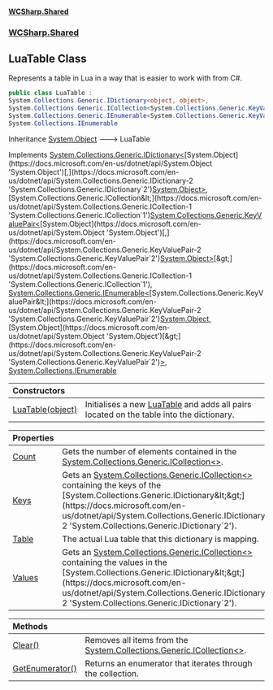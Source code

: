 #### [WCSharp.Shared](README.md 'README')
### [WCSharp.Shared](WCSharp.Shared.md 'WCSharp.Shared')

## LuaTable Class

Represents a table in Lua in a way that is easier to work with from C#.

```csharp
public class LuaTable :
System.Collections.Generic.IDictionary<object, object>,
System.Collections.Generic.ICollection<System.Collections.Generic.KeyValuePair<object, object>>,
System.Collections.Generic.IEnumerable<System.Collections.Generic.KeyValuePair<object, object>>,
System.Collections.IEnumerable
```

Inheritance [System.Object](https://docs.microsoft.com/en-us/dotnet/api/System.Object 'System.Object') &#129106; LuaTable

Implements [System.Collections.Generic.IDictionary&lt;](https://docs.microsoft.com/en-us/dotnet/api/System.Collections.Generic.IDictionary-2 'System.Collections.Generic.IDictionary`2')[System.Object](https://docs.microsoft.com/en-us/dotnet/api/System.Object 'System.Object')[,](https://docs.microsoft.com/en-us/dotnet/api/System.Collections.Generic.IDictionary-2 'System.Collections.Generic.IDictionary`2')[System.Object](https://docs.microsoft.com/en-us/dotnet/api/System.Object 'System.Object')[&gt;](https://docs.microsoft.com/en-us/dotnet/api/System.Collections.Generic.IDictionary-2 'System.Collections.Generic.IDictionary`2'), [System.Collections.Generic.ICollection&lt;](https://docs.microsoft.com/en-us/dotnet/api/System.Collections.Generic.ICollection-1 'System.Collections.Generic.ICollection`1')[System.Collections.Generic.KeyValuePair&lt;](https://docs.microsoft.com/en-us/dotnet/api/System.Collections.Generic.KeyValuePair-2 'System.Collections.Generic.KeyValuePair`2')[System.Object](https://docs.microsoft.com/en-us/dotnet/api/System.Object 'System.Object')[,](https://docs.microsoft.com/en-us/dotnet/api/System.Collections.Generic.KeyValuePair-2 'System.Collections.Generic.KeyValuePair`2')[System.Object](https://docs.microsoft.com/en-us/dotnet/api/System.Object 'System.Object')[&gt;](https://docs.microsoft.com/en-us/dotnet/api/System.Collections.Generic.KeyValuePair-2 'System.Collections.Generic.KeyValuePair`2')[&gt;](https://docs.microsoft.com/en-us/dotnet/api/System.Collections.Generic.ICollection-1 'System.Collections.Generic.ICollection`1'), [System.Collections.Generic.IEnumerable&lt;](https://docs.microsoft.com/en-us/dotnet/api/System.Collections.Generic.IEnumerable-1 'System.Collections.Generic.IEnumerable`1')[System.Collections.Generic.KeyValuePair&lt;](https://docs.microsoft.com/en-us/dotnet/api/System.Collections.Generic.KeyValuePair-2 'System.Collections.Generic.KeyValuePair`2')[System.Object](https://docs.microsoft.com/en-us/dotnet/api/System.Object 'System.Object')[,](https://docs.microsoft.com/en-us/dotnet/api/System.Collections.Generic.KeyValuePair-2 'System.Collections.Generic.KeyValuePair`2')[System.Object](https://docs.microsoft.com/en-us/dotnet/api/System.Object 'System.Object')[&gt;](https://docs.microsoft.com/en-us/dotnet/api/System.Collections.Generic.KeyValuePair-2 'System.Collections.Generic.KeyValuePair`2')[&gt;](https://docs.microsoft.com/en-us/dotnet/api/System.Collections.Generic.IEnumerable-1 'System.Collections.Generic.IEnumerable`1'), [System.Collections.IEnumerable](https://docs.microsoft.com/en-us/dotnet/api/System.Collections.IEnumerable 'System.Collections.IEnumerable')

| Constructors | |
| :--- | :--- |
| [LuaTable(object)](WCSharp.Shared.LuaTable.LuaTable(object).md 'WCSharp.Shared.LuaTable.LuaTable(object)') | Initialises a new [LuaTable](WCSharp.Shared.LuaTable.md 'WCSharp.Shared.LuaTable') and adds all pairs located on the table into the dictionary. |

| Properties | |
| :--- | :--- |
| [Count](WCSharp.Shared.LuaTable.Count.md 'WCSharp.Shared.LuaTable.Count') | Gets the number of elements contained in the [System.Collections.Generic.ICollection&lt;&gt;](https://docs.microsoft.com/en-us/dotnet/api/System.Collections.Generic.ICollection-1 'System.Collections.Generic.ICollection`1'). |
| [Keys](WCSharp.Shared.LuaTable.Keys.md 'WCSharp.Shared.LuaTable.Keys') | Gets an [System.Collections.Generic.ICollection&lt;&gt;](https://docs.microsoft.com/en-us/dotnet/api/System.Collections.Generic.ICollection-1 'System.Collections.Generic.ICollection`1') containing the keys of the [System.Collections.Generic.IDictionary&lt;&gt;](https://docs.microsoft.com/en-us/dotnet/api/System.Collections.Generic.IDictionary-2 'System.Collections.Generic.IDictionary`2'). |
| [Table](WCSharp.Shared.LuaTable.Table.md 'WCSharp.Shared.LuaTable.Table') | The actual Lua table that this dictionary is mapping. |
| [Values](WCSharp.Shared.LuaTable.Values.md 'WCSharp.Shared.LuaTable.Values') | Gets an [System.Collections.Generic.ICollection&lt;&gt;](https://docs.microsoft.com/en-us/dotnet/api/System.Collections.Generic.ICollection-1 'System.Collections.Generic.ICollection`1') containing the values in the [System.Collections.Generic.IDictionary&lt;&gt;](https://docs.microsoft.com/en-us/dotnet/api/System.Collections.Generic.IDictionary-2 'System.Collections.Generic.IDictionary`2'). |

| Methods | |
| :--- | :--- |
| [Clear()](WCSharp.Shared.LuaTable.Clear().md 'WCSharp.Shared.LuaTable.Clear()') | Removes all items from the [System.Collections.Generic.ICollection&lt;&gt;](https://docs.microsoft.com/en-us/dotnet/api/System.Collections.Generic.ICollection-1 'System.Collections.Generic.ICollection`1'). |
| [GetEnumerator()](WCSharp.Shared.LuaTable.GetEnumerator().md 'WCSharp.Shared.LuaTable.GetEnumerator()') | Returns an enumerator that iterates through the collection. |
